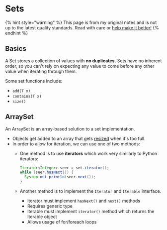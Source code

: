 # Sets

{% hint style="warning" %}
This page is from my original notes and is not up to the latest quality standards. Read with care or [help make it better!](https://github.com/64bitpandas/cs61b-notes/pulls)
{% endhint %}

## Basics

A Set stores a collection of values with **no duplicates.** Sets have no inherent order, so you can't rely on expecting any value to come before any other value when iterating through them.

Some set functions include:

* `add(T x)`
* `contains(T x)`
* `size()`

## ArraySet

An ArraySet is an array-based solution to a set implementation.

* Objects get added to an array that gets [resized](../../asymptotics/amortization.md) when it's too full.
* In order to allow for iteration, we can use one of two methods:
  *   One method is to use **iterators** which work very similarly to Python iterators:

      ```java
      Iterator<Integer> seer = set.iterator();
      while (seer.hasNext()) {
        System.out.println(seer.next());
      }
      ```
  * Another method is to implement the `Iterator` and `Iterable` interface.
    * Iterator must implement `hasNext()` and `next()` methods
    * Requires generic type
    * Iterable must implement `iterator()` method which returns the Iterable object
    * Allows usage of for/foreach loops

